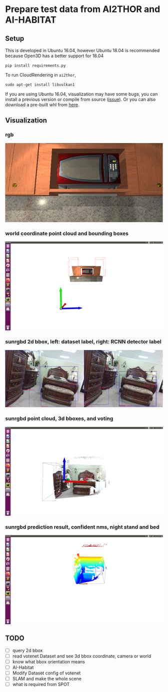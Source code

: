 # Prepare test data from AI2THOR and AI-HABITAT

## Setup

This is developed in Ubuntu 16.04, however Ubuntu 18.04 is recommended because Open3D has a better support for 18.04

```commandline
pip install requirements.py
```

To run CloudRendering in `ai2thor`, 
```commandline
sudo apt-get install libvulkan1
```

If you are using Ubuntu 16.04, visualization may have some bugs, 
you can install a previous version or compile from source ([issue](https://github.com/isl-org/Open3D/issues/1307)).
Or you can also download a pre-built whl from [here](https://gist.github.com/district10/c9d3e2a353b3435a5545b80bf7aba746).

## Visualization

### rgb
![rgb](sample-image/image.jpg)
### world coordinate point cloud and bounding boxes
![world coordinate point cloud](sample-image/pcd.png)
### sunrgbd 2d bbox, left: dataset label, right: RCNN detector label
![](sample-image/sunrgbd-2dbbox.jpg)
### sunrgbd point cloud, 3d bboxes, and voting
![](sample-image/sunrgbd-pcd.png)
### sunrgbd prediction result, confident nms, night stand and bed
![](sample-image/sunrgbd-confident-nms-.png)

## TODO

- [ ] query 2d bbox
- [ ] read votenet Dataset and see 3d bbox coordinate, camera or world
- [ ] know what bbox orientation means
- [ ] AI-Habitat
- [ ] Modify Dataset config of votenet
- [ ] SLAM and make the whole scene
- [ ] what is required from SPOT
